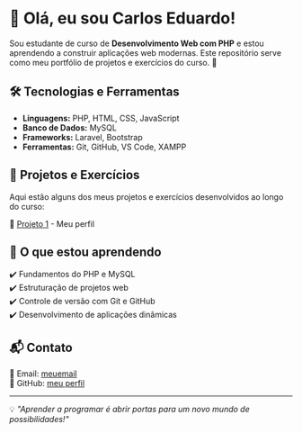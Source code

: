 # 👋 Olá, eu sou Carlos Eduardo!

Sou estudante de curso de **Desenvolvimento Web com PHP** e estou aprendendo a construir aplicações web modernas. 
Este repositório serve como meu portfólio de projetos e exercícios do curso. 🚀

## 🛠️ Tecnologias e Ferramentas
- **Linguagens:** PHP, HTML, CSS, JavaScript
- **Banco de Dados:** MySQL
- **Frameworks:** Laravel, Bootstrap
- **Ferramentas:** Git, GitHub, VS Code, XAMPP

## 📌 Projetos e Exercícios
Aqui estão alguns dos meus projetos e exercícios desenvolvidos ao longo do curso:

🔹 [Projeto 1](https://github.com/futebol0254/futebol0254) - Meu perfil
<!-- 🔹 [Projeto 2](https://github.com/futebol0254/projeto-2) - Breve descrição do projeto.
🔹 [Projeto 3](https://github.com/futebol0254/projeto-3) - Breve descrição do projeto. -->

## 📖 O que estou aprendendo
✔️ Fundamentos do PHP e MySQL  
✔️ Estruturação de projetos web  
✔️ Controle de versão com Git e GitHub  
✔️ Desenvolvimento de aplicações dinâmicas  

## 📬 Contato
📧 Email: [meuemail](mailto:carloseduardo93457523@email.com)  
🔗 GitHub: [meu perfil](https://github.com/futebol0254) 
<!-- 🔗 LinkedIn: [linkedin.com/in/seuusuario](https://linkedin.com/in/seuusuario)   -->

---

💡 _"Aprender a programar é abrir portas para um novo mundo de possibilidades!"_
